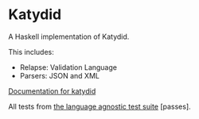 # Katydid

A Haskell implementation of Katydid.

This includes:

  - Relapse: Validation Language 
  - Parsers: JSON and XML

[Documentation for katydid](http://katydid.github.io/)

All tests from [the language agnostic test suite](https://github.com/katydid/testsuite) [passes].